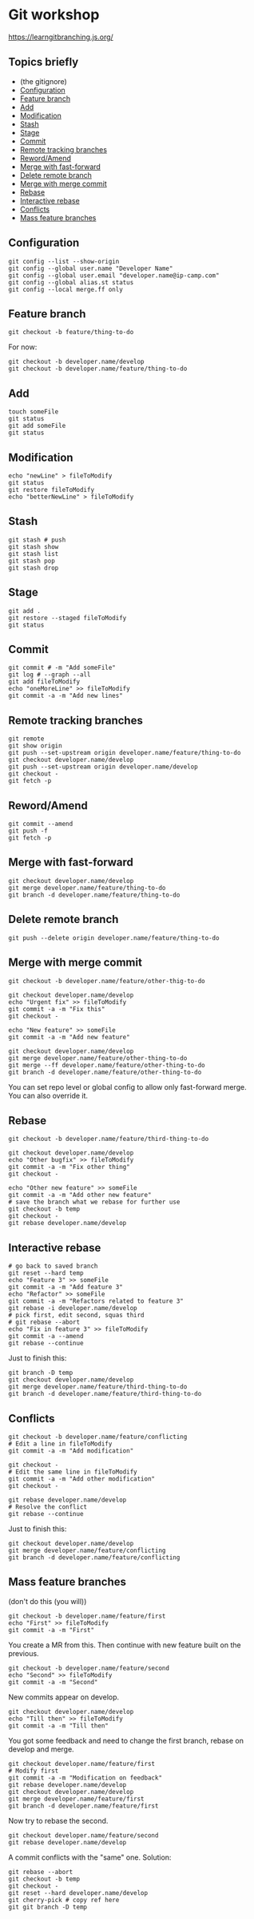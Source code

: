 # Git workshop

https://learngitbranching.js.org/

## Topics briefly

- (the gitignore)
- [Configuration](#configuration)
- [Feature branch](#feature-branch)
- [Add](#add)
- [Modification](#modification)
- [Stash](#stash)
- [Stage](#stage)
- [Commit](#commit)
- [Remote tracking branches](#remote-tracking-branches)
- [Reword/Amend](#rewordamend)
- [Merge with fast-forward](#merge-with-fast-forward)
- [Delete remote branch](#delete-remote-branch)
- [Merge with merge commit](#merge-with-merge-commit)
- [Rebase](#rebase)
- [Interactive rebase](#interactive-rebase)
- [Conflicts](#conflicts)
- [Mass feature branches](#mass-feature-branches)

## Configuration
```shell
git config --list --show-origin
git config --global user.name "Developer Name"
git config --global user.email "developer.name@ip-camp.com"
git config --global alias.st status
git config --local merge.ff only
```

## Feature branch
```shell
git checkout -b feature/thing-to-do
```
For now:
```shell
git checkout -b developer.name/develop
git checkout -b developer.name/feature/thing-to-do
```

## Add
```shell
touch someFile
git status
git add someFile
git status
```

## Modification
```shell
echo "newLine" > fileToModify
git status
git restore fileToModify
echo "betterNewLine" > fileToModify
```

## Stash
```shell
git stash # push
git stash show
git stash list
git stash pop
git stash drop
```

## Stage
```shell
git add .
git restore --staged fileToModify
git status
```

## Commit
```shell
git commit # -m "Add someFile"
git log # --graph --all
git add fileToModify
echo "oneMoreLine" >> fileToModify
git commit -a -m "Add new lines"
```

## Remote tracking branches
```shell
git remote
git show origin
git push --set-upstream origin developer.name/feature/thing-to-do
git checkout developer.name/develop
git push --set-upstream origin developer.name/develop
git checkout -
git fetch -p
```

## Reword/Amend
```shell
git commit --amend
git push -f
git fetch -p
```

## Merge with fast-forward
```shell
git checkout developer.name/develop
git merge developer.name/feature/thing-to-do
git branch -d developer.name/feature/thing-to-do
```

## Delete remote branch
```shell
git push --delete origin developer.name/feature/thing-to-do
```

## Merge with merge commit
```shell
git checkout -b developer.name/feature/other-thig-to-do

git checkout developer.name/develop
echo "Urgent fix" >> fileToModify
git commit -a -m "Fix this"
git checkout -

echo "New feature" >> someFile
git commit -a -m "Add new feature"

git checkout developer.name/develop
git merge developer.name/feature/other-thing-to-do
git merge --ff developer.name/feature/other-thing-to-do
git branch -d developer.name/feature/other-thing-to-do
```
You can set repo level or global config to allow only fast-forward merge.
You can also override it.

## Rebase
```shell
git checkout -b developer.name/feature/third-thing-to-do

git checkout developer.name/develop
echo "Other bugfix" >> fileToModify
git commit -a -m "Fix other thing"
git checkout -

echo "Other new feature" >> someFile
git commit -a -m "Add other new feature"
# save the branch what we rebase for further use
git checkout -b temp
git checkout -
git rebase developer.name/develop
```

## Interactive rebase
```shell
# go back to saved branch
git reset --hard temp 
echo "Feature 3" >> someFile
git commit -a -m "Add feature 3"
echo "Refactor" >> someFile
git commit -a -m "Refactors related to feature 3"
git rebase -i developer.name/develop 
# pick first, edit second, squas third
# git rebase --abort
echo "Fix in feature 3" >> fileToModify
git commit -a --amend
git rebase --continue
```

Just to finish this:
```shell
git branch -D temp
git checkout developer.name/develop
git merge developer.name/feature/third-thing-to-do
git branch -d developer.name/feature/third-thing-to-do
```

## Conflicts
```shell
git checkout -b developer.name/feature/conflicting
# Edit a line in fileToModify
git commit -a -m "Add modification"

git checkout -
# Edit the same line in fileToModify
git commit -a -m "Add other modification"
git checkout -

git rebase developer.name/develop
# Resolve the conflict
git rebase --continue
```

Just to finish this:
```shell
git checkout developer.name/develop
git merge developer.name/feature/conflicting
git branch -d developer.name/feature/conflicting
```

## Mass feature branches
(don't do this (you will))
```shell
git checkout -b developer.name/feature/first
echo "First" >> fileToModify
git commit -a -m "First"
```
You create a MR from this.
Then continue with new feature built on the previous.
```shell
git checkout -b developer.name/feature/second
echo "Second" >> fileToModify
git commit -a -m "Second"
```
New commits appear on develop.
```shell
git checkout developer.name/develop
echo "Till then" >> fileToModify
git commit -a -m "Till then"
```
You got some feedback and need to change the first branch, rebase on develop and merge.
```shell
git checkout developer.name/feature/first
# Modify first
git commit -a -m "Modification on feedback"
git rebase developer.name/develop
git checkout developer.name/develop
git merge developer.name/feature/first
git branch -d developer.name/feature/first
```
Now try to rebase the second.
```shell
git checkout developer.name/feature/second
git rebase developer.name/develop
```
A commit conflicts with the "same" one.
Solution:
```shell
git rebase --abort
git checkout -b temp
git checkout -
git reset --hard developer.name/develop
git cherry-pick # copy ref here
git git branch -D temp
```